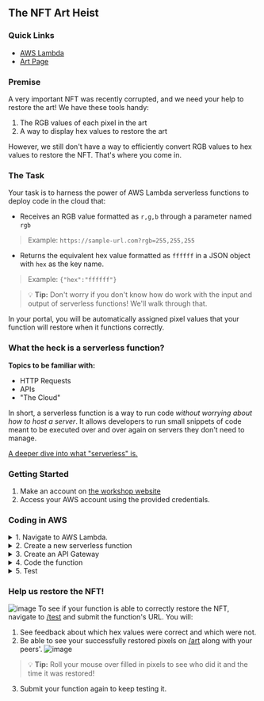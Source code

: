 ## The NFT Art Heist
### Quick Links
* [AWS Lambda](https://aws.amazon.com/lambda/)
* [Art Page](https://art-heist.vercel.app/art)

### Premise
A very important NFT was recently corrupted, and we need your help to restore the art! We have these tools handy:
1. The RGB values of each pixel in the art
2. A way to display hex values to restore the art

However, we still don't have a way to efficiently convert RGB values to hex values to restore the NFT. That's where you come in.

### The Task
Your task is to harness the power of AWS Lambda serverless functions to deploy code in the cloud that:
* Receives an RGB value formatted as `r,g,b` through a parameter named `rgb`
> Example: `https://sample-url.com?rgb=255,255,255`
* Returns the equivalent hex value formatted as `ffffff` in a JSON object with `hex` as the key name.
> Example: `{"hex":"ffffff"}`

> :bulb: **Tip:** Don't worry if you don't know how do work with the input and output of serverless functions! We'll walk through that.

In your portal, you will be automatically assigned pixel values that your function will restore when it functions correctly.

### What the heck is a serverless function?
**Topics to be familiar with:**
* HTTP Requests
* APIs
* "The Cloud"

In short, a serverless function is a way to run code *without worrying about how to host a server*. It allows developers to run small snippets of code meant to be executed over and over again on servers they don't need to manage.

[A deeper dive into what "serverless" is.](https://www.redhat.com/en/topics/cloud-native-apps/what-is-serverless)

### Getting Started
1. Make an account on [the workshop website](https://art-heist.vercel.app/)
2. Access your AWS account using the provided credentials.

### Coding in AWS
<details>
<summary>1. Navigate to AWS Lambda.</summary>
<br>

Go to the [homepage](https://aws.amazon.com/lambda/) of AWS Lambda and click on the orange button named `Get Started with AWS Lambda`.
![image](https://user-images.githubusercontent.com/69332964/208800699-74d3157e-75eb-481d-9f9e-731e3147b10a.png)

</details>

<details>
<summary>2. Create a new serverless function</summary>
<br>

On the dashboard of AWS Lambda, click on the orange button titled `Create function`.
![image](https://user-images.githubusercontent.com/69332964/208800858-4685552b-a3f5-4340-ae3e-e4ae84029864.png)

Leave the default settings as is and name the function whatever you want! (Ideally, it should be something identifiable later.) Press the **Create function** button at the bottom right corner to create the function.

</details>

<details>
<summary>3. Create an API Gateway</summary>
<br>

An [API Gateway](https://docs.aws.amazon.com/apigateway/latest/developerguide/welcome.html) acts as a "doorway" to expose your AWS resources to the public; a way to let information in and direct it out. In our case, it'll act as a way for users to pass in a RGB color value through a parameter.

Navigate to [this page](https://aws.amazon.com/api-gateway/) and click `Get started with Amazon API Gateway`.

Click on `Build` for the `HTTP API` option. 

> **Why are we not using a REST API?** They have more options that make the API more secure, but those are not necessary for this use case.

![image](https://user-images.githubusercontent.com/69332964/208803779-152946ad-8854-481f-9c4e-155dd5cc1dd5.png)

At `Step 1`, select `Lambda` as an integration and find the function you just created in the dropdown. Name your API.
![image](https://user-images.githubusercontent.com/69332964/208804697-95aeb3ca-b3ac-49a0-97a8-d9d5f19b80de.png)

Click `Next` to go to `Step 2` and delete the text in `Resource Path`. Keep clicking `Next` until you get to `Step 4: Review and create`. Then, click `Create`.
![image](https://user-images.githubusercontent.com/69332964/208805376-042d05bc-bbb0-45db-9ca2-7da19a7809dd.png)

Lastly, make sure to keep this URL in handy! We'll be using it to access our Lambda function.
![image](https://user-images.githubusercontent.com/69332964/208805803-f31166dd-b870-4d13-93c4-cdb3b700ce80.png)

</details>

<details>
<summary>4. Code the function</summary>
<br>

Click on the **index.mjs** file in the browser IDE that should have opened once your function was created.

If you closed that tab, navigate back [with this link](https://us-east-1.console.aws.amazon.com/lambda/home?region=us-east-1#/functions). 

*This is where the code for your serverless function will be edited and deployed.*
![image](https://user-images.githubusercontent.com/69332964/208801909-3aeceb96-c383-434b-b143-d2a1f1ef9cca.png)

Recall that your function should do three things:
1. Receive a RGB color value as an input from a URL parameter named `rgb`.
2. Convert the RGB color value to its hex equivalent.
3. Return the hex equivalent in a JSON object formatted as `{"hex": "the hex value"}`.

**Starter Code:**
```py
import json

def lambda_handler(event, context):
    # Get the RGB value from the event object (parameter)
    rgb = event["queryStringParameters"]["rgb"]

    # Split the RGB value into separate red, green, and blue values
    split_rgb = rgb.split(',')
    
    # Access each hex value by indexes (make sure to convert to integer!)
    red = # Your code here
    green = # Your code here
    blue = # Your code here

    # Convert the red, green, blue color values to hex representation
    hex_red = # Your code here
    hex_green = # Your code here
    hex_blue = # Your code here
    
    # Concatenate hex values
    hex_value = # Your code here
    
    # Return the hex value
    return { 'hex': hex_value}
```

**1. Parameters**

[URL Parameters](https://www.searchenginejournal.com/technical-seo/url-parameter-handling/#:~:text=What%20Are%20URL%20Parameters%3F,page%20by%20using%20an%20ampersand.) are a simply a way of passing information. They look like this:

```
www.test.com?parameter1=value1&parameter2=value2
```
In our case, we put this line in our code to receive the "rgb" parameter.

```py
rgb = event["queryStringParameters"]["rgb"]
```

**2. Converting Values**

* [What are RGB and hex values and how do they relate to each other?](https://users.cs.utah.edu/~germain/PPS/Topics/color.html)
* [Experimenting with hex and RGB values](https://imagecolorpicker.com/en)

First, keep in mind that the input type of the RGB value is a *string* and that it is formatted like `r,g,b`.

A user would've passed it in the URL like so, where the red, green, and blue values are all 1.
```
www.test.com?rgb=1,1,1
```

The next line of code splits the user's input into a Python List with the separated red, green, and blue values.
```py
split_rgb = rgb.split(',')
# Example value of split_rgb: [1, 1, 1]
```

Using `split_rgb`, assign the red, green, and blue values from the List to their own variables. **Be sure to convert them to integers!**
```py
red = # Your code here
green = # Your code here
blue = # Your code here
```

Format strings in Python can come in handy when you're converting between data values. Using this format string `f'{your_variable:02x}'`, format the `red`, `green`, and `blue` RGB values in hex.
```py
hex_red = # Your code here
hex_green = # Your code here
hex_blue = # Your code here
```

Finally, concatenate the values (now in hex) together in order of red, green, and blue to create a full color hex code.
```py
hex_value = # Your code here
```

**3. Returning a Response**

The last line in the code provided returns your converted `hex_value` with this statement in a dictionary object.
```py
return { 'hex': hex_value}
```
> :question: **Where is this returning to?** If you're confused about where the function is returning its information to, head to the next section to see your lambda function in action.

</details>

<details>
<summary>5. Test</summary>
<br>

Get your URL you obtained from your API Gateway back in **Step 3**.

**Case 1:**
```
https://yoururl.com?rgb=100,100,100
```
**Expected Result:**
```
{"hex":"646464"}
```

**Case 2:**
```
https://yoururl.com?rgb=8,45,240
```
**Expected Result:**
```
{"hex":"082df0"}
```

**Checking your logs!**

Don't know what's erroring out? Click on `Monitor` on the top menu bar.
![image](https://user-images.githubusercontent.com/69332964/208808375-9ee02bcd-c799-4643-8f7d-589430e593c0.png)

Then, click on the most recent `LogStream` to see your function's logs.
![image](https://user-images.githubusercontent.com/69332964/208808591-4b8f5bb4-50e3-4bf6-bb31-66c58014c7e2.png)

</details>

### Help us restore the NFT!
![image](https://user-images.githubusercontent.com/69332964/208809383-bd9eaba2-0e26-4aa5-b39a-624847b74328.png)
To see if your function is able to correctly restore the NFT, navigate to [/test](https://art-heist.vercel.app/test) and submit the function's URL. You will:
1. See feedback about which hex values were correct and which were not.
2. Be able to see your successfully restored pixels on [/art](https://art-heist.vercel.app/art) along with your peers'.
![image](https://user-images.githubusercontent.com/69332964/208809710-9c536dda-479d-473a-92c9-231fe277aaee.png)
> :bulb: **Tip:** Roll your mouse over filled in pixels to see who did it and the time it was restored!
3. Submit your function again to keep testing it.

